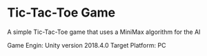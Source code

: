 # Tic-Tac-Toe Game

A simple Tic-Tac-Toe game that uses a MiniMax algorithm for the AI

Game Engin: Unity version 2018.4.0
Target Platform: PC
